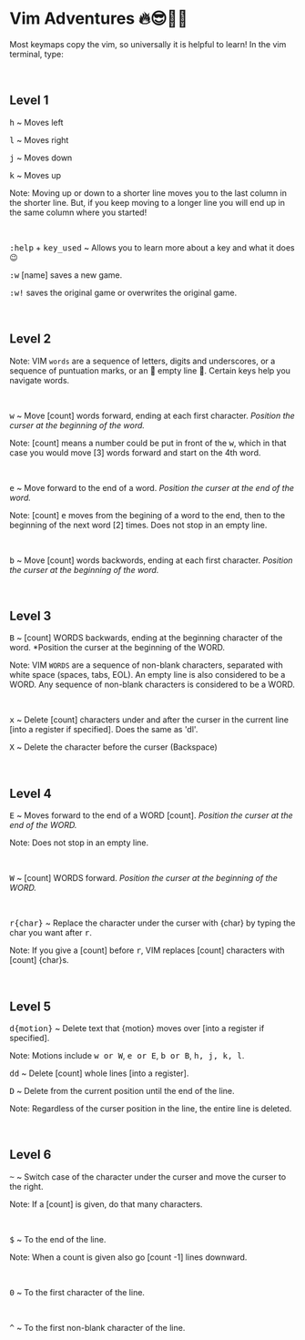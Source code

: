 # **Vim Adventures** 🔥😎🎩🥇

Most keymaps copy the vim, so universally it is helpful to learn! 
In the vim terminal, type:

&nbsp;

## **Level 1**

<kbd>h</kbd> ~ Moves left 

<kbd>l</kbd> ~ Moves right

<kbd>j</kbd> ~ Moves down

<kbd>k</kbd> ~ Moves up

Note: Moving up or down to a shorter line moves you to the last column in the
shorter line. But, if you keep moving to a longer line you will end up in the 
same column where you started!

&nbsp;

<kbd>:help</kbd> + <kbd>key_used</kbd> ~ Allows you to learn more about a key
and what it does 😉

<kbd>:w</kbd> [name] saves a new game.

<kbd>:w!</kbd> saves the original game or overwrites the original game.

&nbsp;

## **Level 2**

Note: VIM `words` are a sequence of letters, digits and underscores, or a sequence
of puntuation marks, or an 💎 empty line 💎. Certain keys help you navigate words.

&nbsp;

<kbd>w</kbd> ~ Move [count] words forward, ending at each first character. 
*Position the curser at the beginning of the word.*

Note: [count] means a number could be put in front of the <kbd>w</kbd>, which in 
that case you would move [3] words forward and start on the 4th word. 

&nbsp;

<kbd>e</kbd> ~ Move forward to the end of a word. *Position the curser at the end of
the word.*

Note: [count] <kbd>e</kbd> moves from the begining of a word to the end, then to the
beginning of the next word [2] times. Does not stop in an empty line. 

&nbsp;

<kbd>b</kbd> ~ Move [count] words backwords, ending at each first character. 
*Position the curser at the beginning of the word.*

&nbsp;

## **Level 3**

<kbd>B</kbd> ~ [count] WORDS backwards, ending at the beginning character of the
word. *Position the curser at the beginning of the WORD.

Note: VIM `WORDS` are a sequence of non-blank characters, separated with white
space (spaces, tabs, EOL). An empty line is also considered to be a WORD. Any
sequence of non-blank characters is considered to be a WORD. 

&nbsp;

<kbd>x</kbd> ~ Delete [count] characters under and after the curser in the 
current line [into a register if specified]. Does the same as 'dl'.

<kbd>X</kbd> ~ Delete the character before the curser (Backspace)

&nbsp;

## **Level 4**

<kbd>E</kbd> ~ Moves forward to the end of a WORD [count]. *Position the curser
at the end of the WORD.*

Note: Does not stop in an empty line.

&nbsp;

<kbd>W</kbd> ~ [count] WORDS forward. *Position the curser at the beginning of the
WORD.*

&nbsp;

<kbd>r{char}</kbd> ~ Replace the character under the curser with {char} by typing
the char you want after <kbd>r</kbd>.

Note: If you give a [count] before <kbd>r</kbd>, VIM replaces [count] characters 
with [count] {char}s.

&nbsp;

## **Level 5**

<kbd>d{motion}</kbd> ~ Delete text that {motion} moves over [into a register if
specified].

Note: Motions include <kbd>w or W</kbd>, <kbd>e or E</kbd>, <kbd>b or B</kbd>,
<kbd>h, j, k, l</kbd>.

<kbd>dd</kbd> ~ Delete [count] whole lines [into a register].

<kbd>D</kbd> ~ Delete from the current position until the end of the line.

Note: Regardless of the curser position in the line, the entire line is deleted.

&nbsp;

## **Level 6**

<kbd>~</kbd> ~ Switch case of the character under the curser and move the curser
to the right.

Note: If a [count] is given, do that many characters.

&nbsp;

<kbd>$</kbd> ~ To the end of the line.

Note: When a count is given also go [count -1] lines downward.

&nbsp;

<kbd>0</kbd> ~ To the first character of the line.

&nbsp;

<kbd>^</kbd> ~ To the first non-blank character of the line.
